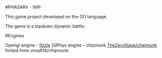 #PHASARV - WIP

This game project developed on the GO language. 

The game is a topdown dynamic battle.

#Engines

Opengl engine - [fizzle](https://github.com/tbogdala/fizzle)
2dPhys engine - chipmunk [TheZeroSlave/chipmunk](https://github.com/TheZeroSlave/chipmunk) forked from vova616/chipmunk


